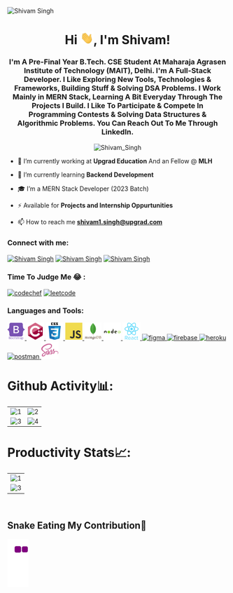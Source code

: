 ![Shivam Singh](https://raw.githubusercontent.com/shivamsingh124/shivamsingh124/main/del.png)

<h1 align="center">Hi <img src="https://github.com/SAMAYV/SAMAYV/blob/main/Assets/hi.gif" width="30px">, I'm Shivam!</h1>
<h3 align="center">I'm A Pre-Final Year B.Tech. CSE Student At Maharaja Agrasen Institute of Technology (MAIT), Delhi. I'm A Full-Stack Developer. I Like Exploring New Tools, Technologies & Frameworks, Building Stuff & Solving DSA Problems. I Work Mainly in MERN Stack, Learning A Bit Everyday Through The Projects I Build. I Like To Participate & Compete In Programming Contests & Solving Data Structures & Algorithmic Problems. You Can Reach Out To Me Through LinkedIn.</h3>
<p align="center "><img src="https://komarev.com/ghpvc/?username=shivamsingh124&label=Shivam%20Profile%20views&color=0e75b6&style=flat" alt="Shivam_Singh" /></p>

- 🔭 I’m currently working at **Upgrad Education** And an Fellow @ **MLH**

- 🌱 I’m currently learning **Backend Development**

- 🎓 I’m a MERN Stack Developer (2023 Batch) </br>

- ⚡ Available for **Projects and Internship Oppurtunities**

- 📫 How to reach me **shivam1.singh@upgrad.com**

<h3 align="left">Connect with me:</h3>
<p align="left">

<a href="https://shivamsinghportfolio.netlify.app/" target="blank"><img align="center" src="https://raw.githubusercontent.com/shivamsingh124/shivamsingh124/main/netlify.svg" alt="Shivam Singh" height="30" width="30" /></a>
<a href="https://www.linkedin.com/in/shivamsingh12/" target="blank"><img align="center" src="https://raw.githubusercontent.com/rahuldkjain/github-profile-readme-generator/master/src/images/icons/Social/linked-in-alt.svg" alt="Shivam Singh" height="30" width="40" /></a>
<a href="mailto:shivamsingh12042018@gmail.com" target="blank"><img align="center" src="https://raw.githubusercontent.com/shivamsingh124/shivamsingh124/main/mail.png" alt="Shivam Singh" height="40" width="40" /></a>

<h3 align="left">Time To Judge Me 😂 :</h3>
<a href="https://www.codechef.com/users/" target="_blank"><img align="center" src="https://discuss.codechef.com/user_avatar/discuss.codechef.com/admin/45/52437_2.png" alt="codechef" height="35" width="30" /></a>
<a href="https://leetcode.com/Shivams0612w/" target="_blank"><img align="center" src="https://raw.githubusercontent.com/rahuldkjain/github-profile-readme-generator/master/src/images/icons/Social/leet-code.svg" alt="leetcode" height="30" width="40" /></a>


</p>


<h3 align="left">Languages and Tools:</h3>
<p align="left"> <a href="https://getbootstrap.com" target="_blank"> <img src="https://raw.githubusercontent.com/devicons/devicon/master/icons/bootstrap/bootstrap-plain-wordmark.svg" alt="bootstrap" width="40" height="40"/> </a> <a href="https://www.w3schools.com/cpp/" target="_blank"> <img src="https://raw.githubusercontent.com/devicons/devicon/master/icons/cplusplus/cplusplus-original.svg" alt="cplusplus" width="40" height="40"/> </a> <a href="https://www.w3schools.com/css/" target="_blank"> <img src="https://raw.githubusercontent.com/devicons/devicon/master/icons/css3/css3-original-wordmark.svg" alt="css3" width="40" height="40"/> </a> <a href="https://developer.mozilla.org/en-US/docs/Web/JavaScript" target="_blank"> <img src="https://raw.githubusercontent.com/devicons/devicon/master/icons/javascript/javascript-original.svg" alt="javascript" width="40" height="40"/> </a> <a href="https://www.mongodb.com/" target="_blank"> <img src="https://raw.githubusercontent.com/devicons/devicon/master/icons/mongodb/mongodb-original-wordmark.svg" alt="mongodb" width="40" height="40"/> </a> <a href="https://nodejs.org" target="_blank"> <img src="https://raw.githubusercontent.com/devicons/devicon/master/icons/nodejs/nodejs-original-wordmark.svg" alt="nodejs" width="40" height="40"/> </a>  </a> <a href="https://reactjs.org/" target="_blank"> <img src="https://raw.githubusercontent.com/devicons/devicon/master/icons/react/react-original-wordmark.svg" alt="react" width="40" height="40"/> </a><a href="https://www.figma.com/" target="_blank"> <img src="https://www.vectorlogo.zone/logos/figma/figma-icon.svg" alt="figma" width="40" height="40"/> </a><a href="https://firebase.google.com/" target="_blank"> <img src="https://www.vectorlogo.zone/logos/firebase/firebase-icon.svg" alt="firebase" width="40" height="40"/> </a> <a href="https://heroku.com" target="_blank"> <img src="https://www.vectorlogo.zone/logos/heroku/heroku-icon.svg" alt="heroku" width="40" height="40"/> </a><a href="https://postman.com" target="_blank"> <img src="https://www.vectorlogo.zone/logos/getpostman/getpostman-icon.svg" alt="postman" width="40" height="40"/> </a> <a href="https://sass-lang.com" target="_blank"> <img src="https://raw.githubusercontent.com/devicons/devicon/master/icons/sass/sass-original.svg" alt="sass" width="40" height="40"/> </a>  </p>

# Github Activity📊:

<table>
  <tr>
    <td><img src="https://github-readme-stats.vercel.app/api?username=shivamsingh124&theme=radical&show_icons=true"  display=block width=100% height=auto  alt="1" ></td>
    <td><img src="https://github-readme-stats.vercel.app/api/top-langs/?username=shivamsingh124&theme=radical&layout=compact&hide=Jupyter%20Notebook"  display=block width=100% height=auto  alt="2" ></td>
   </tr> 
   <tr>
      <td><img src="https://github-readme-streak-stats.herokuapp.com/?user=shivamsingh124&theme=tokyonight"  display=block width=100% height=auto alt="3" ></td>
      <td><img src="https://github-readme-stats.vercel.app/api/wakatime?username=Mahera_msf&custom_title=My%20Weekly%20Stats&layout=compact&theme=tokyonight" align="right" display=block width=100% height=auto  alt="4"  >
  </td>
  </tr>
</table>



# Productivity Stats📈:
<table>
  <tr>
    <td><img src="https://github-profile-summary-cards.vercel.app/api/cards/profile-details?username=shivamsingh124&theme=monokai"  display=block width=100% height=auto  alt="1" ></td>
   </tr> 
   <tr>
      <td><img src="https://activity-graph.herokuapp.com/graph?username=shivamsingh124&bg_color=1a1b27&color=be90f2&line=638fda&point=35aea1&area=true"  display=block width=100% height=auto alt="3" ></td>
  </td>
  </tr> 
</table>

<br>

## Snake Eating My Contribution🤔
![snake gif](https://github.com/shivamsingh124/shivamsingh124/blob/output/github-contribution-grid-snake.gif)
